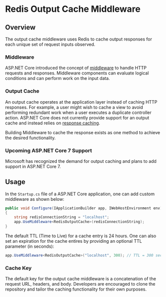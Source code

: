 # Redis Output Cache Middleware

## Overview 
The output cache middleware uses Redis to cache output responses for each unique set of request inputs observed.

### Middleware 
ASP.NET Core introduced the concept of [middleware](https://docs.microsoft.com/aspnet/core/fundamentals/middleware) to handle HTTP requests and responses. Middleware components can evaluate logical conditions and can perform work on the input data. 

### Output Cache 
An output cache operates at the application layer instead of caching HTTP responses. For example, a user might wish to cache a view to avoid performing redundant work when a user executes a duplicate controller action. ASP.NET Core does not currently provide support for an output cache and instead relies on [response caching](https://docs.microsoft.com/aspnet/core/performance/caching/response).

Building Middleware to cache the response exists as one method to achieve the desired functionality.  

### Upcoming ASP.NET Core 7 Support 
Microsoft has recognized the demand for output caching and plans to add support in ASP.NET Core 7. 

## Usage 
In the `Startup.cs` file of a ASP.NET Core application, one can add custom middleware as shown below:

```csharp
public void Configure(IApplicationBuilder app, IWebHostEnvironment env)
{
    string redisConnectionString = "localhost";
    app.UseMiddleware<RedisOutputCache>(redisConnectionString);
}
```

The default TTL (Time to Live) for a cache entry is 24 hours. One can also set an expiration for the cache entires by providing an optional TTL parameter (in seconds):

```csharp
app.UseMiddleware<RedisOutputCache>("localhost", 300); // TTL = 300 seconds
```

### Cache Key
The default key for the output cache middleware is a concatenation of the request URL, headers, and body. Developers are encouraged to clone the repository and tailor the caching functionality for their own purposes. 